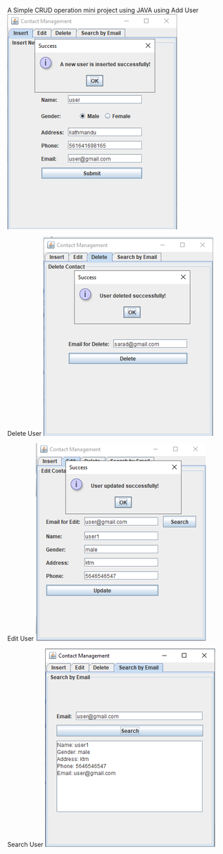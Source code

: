 A Simple CRUD operation mini project using JAVA using
Add User
![alt text](images/add.png)

Delete User
![alt text](images/delete.png)

Edit User
![alt text](images/edit.png)

Search User
![alt text](images/search.png)
